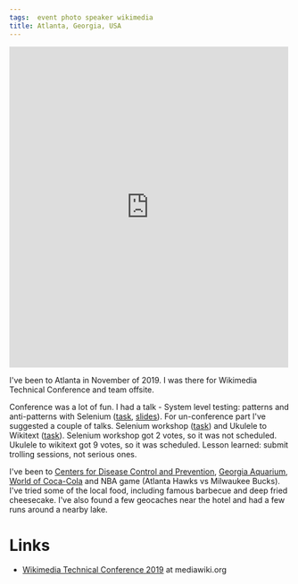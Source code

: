 ```yaml
---
tags:  event photo speaker wikimedia
title: Atlanta, Georgia, USA
---
```

<iframe src="https://www.facebook.com/plugins/post.php?href=https%3A%2F%2Fwww.facebook.com%2Fmedia%2Fset%2F%3Fset%3Da.10157920166222290%26type%3D3&width=500" width="500" height="576" style="border:none;overflow:hidden" scrolling="no" frameborder="0" allowTransparency="true" allow="encrypted-media"></iframe>

I've been to Atlanta in November of 2019. I was there for Wikimedia Technical Conference and team offsite.

Conference was a lot of fun. I had a talk - System level testing: patterns and anti-patterns with Selenium ([task](https://phabricator.wikimedia.org/T234635), [slides](https://docs.google.com/presentation/d/1gIpn3RZzhkxXSDknX_8xGBfsSgxuIn4IKS8-7g_4sKQ/edit?usp=sharing)). For un-conference part I've suggested a couple of talks. Selenium workshop ([task](https://phabricator.wikimedia.org/T238269)) and Ukulele to Wikitext ([task](https://phabricator.wikimedia.org/T238290)). Selenium workshop got 2 votes, so it was not scheduled. Ukulele to wikitext got 9 votes, so it was scheduled. Lesson learned: submit trolling sessions, not serious ones.

I've been to [Centers for Disease Control and Prevention](https://en.wikipedia.org/wiki/Centers_for_Disease_Control_and_Prevention), [Georgia Aquarium](https://en.wikipedia.org/wiki/Georgia_Aquarium), [World of Coca-Cola](https://en.wikipedia.org/wiki/World_of_Coca-Cola) and NBA game (Atlanta Hawks vs Milwaukee Bucks). I've tried some of the local food, including famous barbecue and deep fried cheesecake. I've also found a few geocaches near the hotel and had a few runs around a nearby lake.

# Links
- [Wikimedia Technical Conference 2019](https://www.mediawiki.org/wiki/Wikimedia_Technical_Conference/2019) at mediawiki.org
